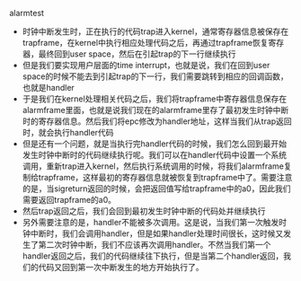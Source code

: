 alarmtest

- 时钟中断发生时，正在执行的代码trap进入kernel，通常寄存器信息被保存在trapframe，在kernel中执行相应处理代码之后，再通过trapframe恢复寄存器，最终回到user space，然后在引起trap的下一行继续执行
- 但是我们要实现用户层面的time interrupt，也就是说，我们在回到user space的时候不能去到引起trap的下一行，我们需要跳转到相应的回调函数，也就是handler
- 于是我们在kernel处理相关代码之后，我们将trapframe中寄存器信息保存在alarmframe里面，也就是说我们现在的alarmframe里存了最初发生时钟中断时的寄存器信息。然后我们将epc修改为handler地址，这样当我们从trap返回时，就会执行handler代码
- 但是还有一个问题，就是当执行完handler代码的时候，我们怎么回到最开始发生时钟中断时的代码继续执行呢。我们可以在handler代码中设置一个系统调用，重新trap进入kernel，然后执行系统调用的时候，将我们alarmframe复制给trapframe，这样最初的寄存器信息就被恢复到trapframe中了。需要注意的是，当sigreturn返回的时候，会把返回值写给trapframe中的a0，因此我们需要返回trapframe的a0。
- 然后trap返回之后，我们会回到最初发生时钟中断的代码处并继续执行
- 另外需要注意的是，handler不能被多次调用。这是说，当我们第一次触发时钟中断时，我们会调用handler，但是如果handler处理时间很长，这时候又发生了第二次时钟中断，我们不应该再次调用handler。不然当我们第一个handler返回之后，我们的代码继续往下执行，但是当第二个handler返回，我们的代码又回到第一次中断发生的地方开始执行了。


